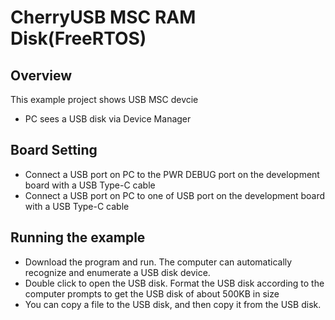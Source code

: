 # CherryUSB MSC RAM Disk(FreeRTOS)

## Overview

This  example project shows USB MSC devcie

- PC sees a USB disk via Device Manager

## Board Setting

- Connect a USB port on PC to the PWR DEBUG port on the development board with a USB Type-C cable
- Connect a USB port on PC to one of USB port on the development board with a USB Type-C cable

## Running the example

- Download the program and run. The computer can automatically recognize and enumerate a USB disk device.
- Double click to open the USB disk. Format the USB disk according to the computer prompts to get the USB disk of about 500KB in size
- You can copy a file to the USB disk, and then copy it from the USB disk.
